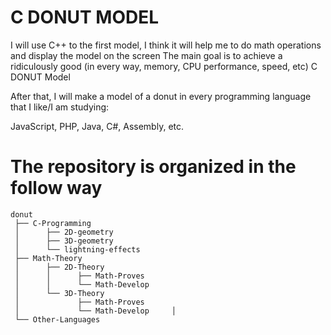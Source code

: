 C DONUT MODEL
=============


I will use C++ to the first model, I think it will help me to do math operations and display the model on the screen
The main goal is to achieve a ridiculously good (in every way, memory, CPU performance, speed, etc) C DONUT Model

After that, I will make a model of a donut in every programming language that I like/I am studying: 

JavaScript, PHP, Java, C#, Assembly, etc.

The repository is organized in the follow way
===
~~~
donut
 ├── C-Programming
 │      ├── 2D-geometry
 │      ├── 3D-geometry
 │      └── lightning-effects   
 ├── Math-Theory
 │      ├── 2D-Theory
 │      │      ├── Math-Proves
 │      │      └── Math-Develop     
 │      └── 3D-Theory 
 │             ├── Math-Proves
 │             └── Math-Develop     │
 └── Other-Languages
~~~
